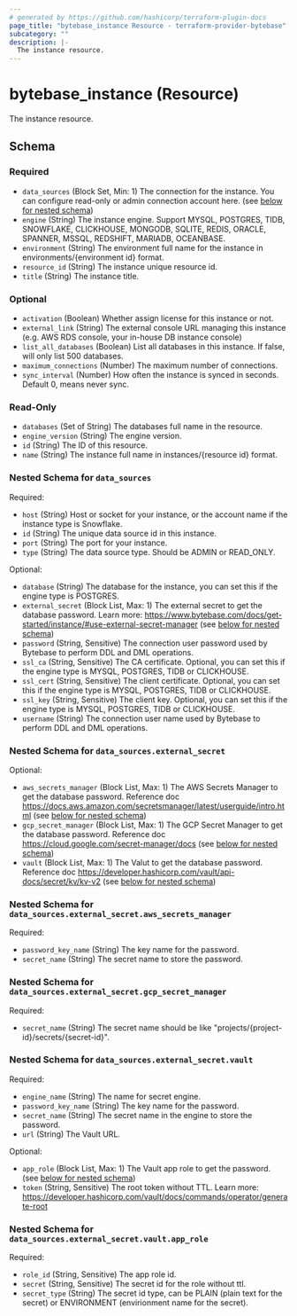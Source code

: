 ```yaml
---
# generated by https://github.com/hashicorp/terraform-plugin-docs
page_title: "bytebase_instance Resource - terraform-provider-bytebase"
subcategory: ""
description: |-
  The instance resource.
---
```


# bytebase_instance (Resource)

The instance resource.



<!-- schema generated by tfplugindocs -->
## Schema

### Required

- `data_sources` (Block Set, Min: 1) The connection for the instance. You can configure read-only or admin connection account here. (see [below for nested schema](#nestedblock--data_sources))
- `engine` (String) The instance engine. Support MYSQL, POSTGRES, TIDB, SNOWFLAKE, CLICKHOUSE, MONGODB, SQLITE, REDIS, ORACLE, SPANNER, MSSQL, REDSHIFT, MARIADB, OCEANBASE.
- `environment` (String) The environment full name for the instance in environments/{environment id} format.
- `resource_id` (String) The instance unique resource id.
- `title` (String) The instance title.

### Optional

- `activation` (Boolean) Whether assign license for this instance or not.
- `external_link` (String) The external console URL managing this instance (e.g. AWS RDS console, your in-house DB instance console)
- `list_all_databases` (Boolean) List all databases in this instance. If false, will only list 500 databases.
- `maximum_connections` (Number) The maximum number of connections.
- `sync_interval` (Number) How often the instance is synced in seconds. Default 0, means never sync.

### Read-Only

- `databases` (Set of String) The databases full name in the resource.
- `engine_version` (String) The engine version.
- `id` (String) The ID of this resource.
- `name` (String) The instance full name in instances/{resource id} format.

<a id="nestedblock--data_sources"></a>
### Nested Schema for `data_sources`

Required:

- `host` (String) Host or socket for your instance, or the account name if the instance type is Snowflake.
- `id` (String) The unique data source id in this instance.
- `port` (String) The port for your instance.
- `type` (String) The data source type. Should be ADMIN or READ_ONLY.

Optional:

- `database` (String) The database for the instance, you can set this if the engine type is POSTGRES.
- `external_secret` (Block List, Max: 1) The external secret to get the database password. Learn more: https://www.bytebase.com/docs/get-started/instance/#use-external-secret-manager (see [below for nested schema](#nestedblock--data_sources--external_secret))
- `password` (String, Sensitive) The connection user password used by Bytebase to perform DDL and DML operations.
- `ssl_ca` (String, Sensitive) The CA certificate. Optional, you can set this if the engine type is MYSQL, POSTGRES, TIDB or CLICKHOUSE.
- `ssl_cert` (String, Sensitive) The client certificate. Optional, you can set this if the engine type is MYSQL, POSTGRES, TIDB or CLICKHOUSE.
- `ssl_key` (String, Sensitive) The client key. Optional, you can set this if the engine type is MYSQL, POSTGRES, TIDB or CLICKHOUSE.
- `username` (String) The connection user name used by Bytebase to perform DDL and DML operations.

<a id="nestedblock--data_sources--external_secret"></a>
### Nested Schema for `data_sources.external_secret`

Optional:

- `aws_secrets_manager` (Block List, Max: 1) The AWS Secrets Manager to get the database password. Reference doc https://docs.aws.amazon.com/secretsmanager/latest/userguide/intro.html (see [below for nested schema](#nestedblock--data_sources--external_secret--aws_secrets_manager))
- `gcp_secret_manager` (Block List, Max: 1) The GCP Secret Manager to get the database password. Reference doc https://cloud.google.com/secret-manager/docs (see [below for nested schema](#nestedblock--data_sources--external_secret--gcp_secret_manager))
- `vault` (Block List, Max: 1) The Valut to get the database password. Reference doc https://developer.hashicorp.com/vault/api-docs/secret/kv/kv-v2 (see [below for nested schema](#nestedblock--data_sources--external_secret--vault))

<a id="nestedblock--data_sources--external_secret--aws_secrets_manager"></a>
### Nested Schema for `data_sources.external_secret.aws_secrets_manager`

Required:

- `password_key_name` (String) The key name for the password.
- `secret_name` (String) The secret name to store the password.


<a id="nestedblock--data_sources--external_secret--gcp_secret_manager"></a>
### Nested Schema for `data_sources.external_secret.gcp_secret_manager`

Required:

- `secret_name` (String) The secret name should be like "projects/{project-id}/secrets/{secret-id}".


<a id="nestedblock--data_sources--external_secret--vault"></a>
### Nested Schema for `data_sources.external_secret.vault`

Required:

- `engine_name` (String) The name for secret engine.
- `password_key_name` (String) The key name for the password.
- `secret_name` (String) The secret name in the engine to store the password.
- `url` (String) The Vault URL.

Optional:

- `app_role` (Block List, Max: 1) The Vault app role to get the password. (see [below for nested schema](#nestedblock--data_sources--external_secret--vault--app_role))
- `token` (String, Sensitive) The root token without TTL. Learn more: https://developer.hashicorp.com/vault/docs/commands/operator/generate-root

<a id="nestedblock--data_sources--external_secret--vault--app_role"></a>
### Nested Schema for `data_sources.external_secret.vault.app_role`

Required:

- `role_id` (String, Sensitive) The app role id.
- `secret` (String, Sensitive) The secret id for the role without ttl.
- `secret_type` (String) The secret id type, can be PLAIN (plain text for the secret) or ENVIRONMENT (envirionment name for the secret).


